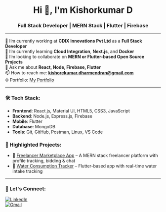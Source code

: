 <h1 align="center">Hi 👋, I'm Kishorkumar D</h1>
<h3 align="center">Full Stack Developer | MERN Stack | Flutter | Firebase</h3>

---

🔭 I’m currently working at **CDIX Innovations Pvt Ltd** as a **Full Stack Developer**  
🌱 I’m currently learning **Cloud Integration**, **Next.js**, and **Docker**  
👯 I’m looking to collaborate on **MERN or Flutter-based Open Source Projects**  
💬 Ask me about **React, Node, Firebase, Flutter**  
📫 How to reach me: **kishorekumar.dharmendran@gmail.com**  
🌐 Portfolio: [My Portfolio](https://kishorkumar-it20.github.io/portfolio-kishorkumar/)  

---

### 🛠️ Tech Stack:
- **Frontend**: React.js, Material UI, HTML5, CSS3, JavaScript  
- **Backend**: Node.js, Express.js, Firebase  
- **Mobile**: Flutter  
- **Database**: MongoDB  
- **Tools**: Git, GitHub, Postman, Linux, VS Code



### 📌 Highlighted Projects:
- 🔹 [Freelancer Marketplace App](https://github.com/kishorkumar-it20/CFC-Freelancers-Website) – A MERN stack freelancer platform with profile tracking, bidding & chat
- 🔹 [Water Consumption Tracker](https://github.com/kishorkumar-it20/ThirstySpy) – Flutter-based app with real-time water intake tracking

---

### 🤝 Let's Connect:
[![LinkedIn](https://img.shields.io/badge/LinkedIn-Profile-blue?logo=linkedin)](https://linkedin.com/in/kishorkumar-d-8ab358216)  
[![Gmail](https://img.shields.io/badge/Gmail-Contact-red?logo=gmail)](mailto:kishorekumar.dharmendran@gmail.com)

